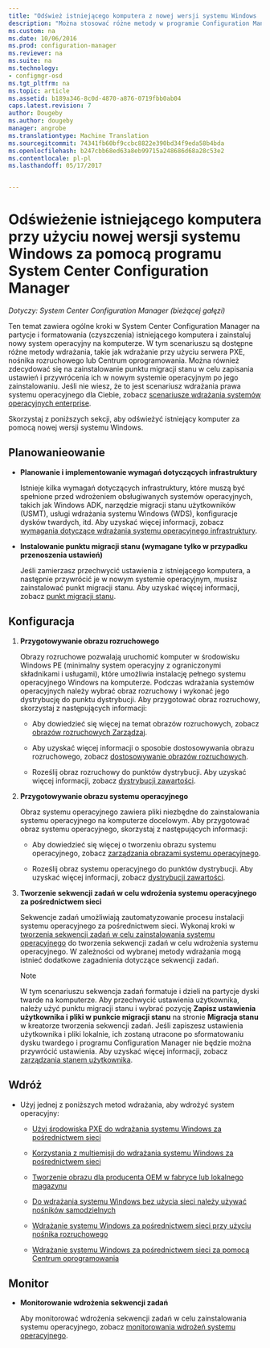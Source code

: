 ```yaml
---
title: "Odśwież istniejącego komputera z nowej wersji systemu Windows | Dokumentacja firmy Microsoft"
description: "Można stosować różne metody w programie Configuration Manager na partycje i sformatowanie (czyszczenia) istniejącego komputera i zainstalować nowy system operacyjny na komputerze."
ms.custom: na
ms.date: 10/06/2016
ms.prod: configuration-manager
ms.reviewer: na
ms.suite: na
ms.technology:
- configmgr-osd
ms.tgt_pltfrm: na
ms.topic: article
ms.assetid: b189a346-8c0d-4870-a876-0719fbb0ab04
caps.latest.revision: 7
author: Dougeby
ms.author: dougeby
manager: angrobe
ms.translationtype: Machine Translation
ms.sourcegitcommit: 74341fb60bf9ccbc8822e390bd34f9eda58b4bda
ms.openlocfilehash: b247cbb68ed63a8eb99715a248686d68a28c53e2
ms.contentlocale: pl-pl
ms.lasthandoff: 05/17/2017


---
```

# <a name="refresh-an-existing-computer-with-a-new-version-of-windows-using-system-center-configuration-manager"></a>Odświeżenie istniejącego komputera przy użyciu nowej wersji systemu Windows za pomocą programu System Center Configuration Manager

*Dotyczy: System Center Configuration Manager (bieżącej gałęzi)*

Ten temat zawiera ogólne kroki w System Center Configuration Manager na partycje i formatowania (czyszczenia) istniejącego komputera i zainstaluj nowy system operacyjny na komputerze. W tym scenariuszu są dostępne różne metody wdrażania, takie jak wdrażanie przy użyciu serwera PXE, nośnika rozruchowego lub Centrum oprogramowania. Można również zdecydować się na zainstalowanie punktu migracji stanu w celu zapisania ustawień i przywrócenia ich w nowym systemie operacyjnym po jego zainstalowaniu. Jeśli nie wiesz, że to jest scenariusz wdrażania prawa systemu operacyjnego dla Ciebie, zobacz [scenariusze wdrażania systemów operacyjnych enterprise](scenarios-to-deploy-enterprise-operating-systems.md).  

 Skorzystaj z poniższych sekcji, aby odświeżyć istniejący komputer za pomocą nowej wersji systemu Windows.  

##  <a name="BKMK_Plan"></a> Planowanieowanie  

-   **Planowanie i implementowanie wymagań dotyczących infrastruktury**  

     Istnieje kilka wymagań dotyczących infrastruktury, które muszą być spełnione przed wdrożeniem obsługiwanych systemów operacyjnych, takich jak Windows ADK, narzędzie migracji stanu użytkowników (USMT), usługi wdrażania systemu Windows (WDS), konfiguracje dysków twardych, itd. Aby uzyskać więcej informacji, zobacz [wymagania dotyczące wdrażania systemu operacyjnego infrastruktury](../plan-design/infrastructure-requirements-for-operating-system-deployment.md).  

-   **Instalowanie punktu migracji stanu (wymagane tylko w przypadku przenoszenia ustawień)**  

     Jeśli zamierzasz przechwycić ustawienia z istniejącego komputera, a następnie przywrócić je w nowym systemie operacyjnym, musisz zainstalować punkt migracji stanu. Aby uzyskać więcej informacji, zobacz [punkt migracji stanu](../get-started/prepare-site-system-roles-for-operating-system-deployments.md#BKMK_StateMigrationPoints).  

##  <a name="BKMK_Configure"></a> Konfiguracja  

1.  **Przygotowywanie obrazu rozruchowego**  

     Obrazy rozruchowe pozwalają uruchomić komputer w środowisku Windows PE (minimalny system operacyjny z ograniczonymi składnikami i usługami), które umożliwia instalację pełnego systemu operacyjnego Windows na komputerze.   Podczas wdrażania systemów operacyjnych należy wybrać obraz rozruchowy i wykonać jego dystrybucję do punktu dystrybucji. Aby przygotować obraz rozruchowy, skorzystaj z następujących informacji:  

    -   Aby dowiedzieć się więcej na temat obrazów rozruchowych, zobacz [obrazów rozruchowych Zarządzaj](../get-started/manage-boot-images.md).  

    -   Aby uzyskać więcej informacji o sposobie dostosowywania obrazu rozruchowego, zobacz [dostosowywanie obrazów rozruchowych](../get-started/customize-boot-images.md).  

    -   Roześlij obraz rozruchowy do punktów dystrybucji. Aby uzyskać więcej informacji, zobacz [dystrybucji zawartości](../../core/servers/deploy/configure/deploy-and-manage-content.md#a-namebkmkdistributea-distribute-content).  

2.  **Przygotowywanie obrazu systemu operacyjnego**  

     Obraz systemu operacyjnego zawiera pliki niezbędne do zainstalowania systemu operacyjnego na komputerze docelowym. Aby przygotować obraz systemu operacyjnego, skorzystaj z następujących informacji:  

    -   Aby dowiedzieć się więcej o tworzeniu obrazu systemu operacyjnego, zobacz [zarządzania obrazami systemu operacyjnego](../get-started/manage-operating-system-images.md).  

    -   Roześlij obraz systemu operacyjnego do punktów dystrybucji. Aby uzyskać więcej informacji, zobacz [dystrybucji zawartości](../../core/servers/deploy/configure/deploy-and-manage-content.md#a-namebkmkdistributea-distribute-content).  

3.  **Tworzenie sekwencji zadań w celu wdrożenia systemu operacyjnego za pośrednictwem sieci**  

     Sekwencje zadań umożliwiają zautomatyzowanie procesu instalacji systemu operacyjnego za pośrednictwem sieci. Wykonaj kroki w [tworzenia sekwencji zadań w celu zainstalowania systemu operacyjnego](create-a-task-sequence-to-install-an-operating-system.md) do tworzenia sekwencji zadań w celu wdrożenia systemu operacyjnego. W zależności od wybranej metody wdrażania mogą istnieć dodatkowe zagadnienia dotyczące sekwencji zadań.  

    > [!NOTE]  
    >  W tym scenariuszu sekwencja zadań formatuje i dzieli na partycje dyski twarde na komputerze. Aby przechwycić ustawienia użytkownika, należy użyć punktu migracji stanu i wybrać pozycję **Zapisz ustawienia użytkownika i pliki w punkcie migracji stanu** na stronie **Migracja stanu** w kreatorze tworzenia sekwencji zadań. Jeśli zapiszesz ustawienia użytkownika i pliki lokalnie, ich zostaną utracone po sformatowaniu dysku twardego i programu Configuration Manager nie będzie można przywrócić ustawienia. Aby uzyskać więcej informacji, zobacz [zarządzania stanem użytkownika](../get-started/manage-user-state.md).  

##  <a name="BKMK_Deploy"></a> Wdróż  

-   Użyj jednej z poniższych metod wdrażania, aby wdrożyć system operacyjny:  

    -   [Użyj środowiska PXE do wdrażania systemu Windows za pośrednictwem sieci](use-pxe-to-deploy-windows-over-the-network.md)  

    -   [Korzystania z multiemisji do wdrażania systemu Windows za pośrednictwem sieci](use-multicast-to-deploy-windows-over-the-network.md)  

    -   [Tworzenie obrazu dla producenta OEM w fabryce lub lokalnego magazynu](create-an-image-for-an-oem-in-factory-or-a-local-depot.md)  

    -   [Do wdrażania systemu Windows bez użycia sieci należy używać nośników samodzielnych](use-stand-alone-media-to-deploy-windows-without-using-the-network.md)  

    -   [Wdrażanie systemu Windows za pośrednictwem sieci przy użyciu nośnika rozruchowego](use-bootable-media-to-deploy-windows-over-the-network.md)  

    -   [Wdrażanie systemu Windows za pośrednictwem sieci za pomocą Centrum oprogramowania](use-software-center-to-deploy-windows-over-the-network.md)  

## <a name="monitor"></a>Monitor  

-   **Monitorowanie wdrożenia sekwencji zadań**  

     Aby monitorować wdrożenia sekwencji zadań w celu zainstalowania systemu operacyjnego, zobacz [monitorowania wdrożeń systemu operacyjnego](monitor-operating-system-deployments.md).  

